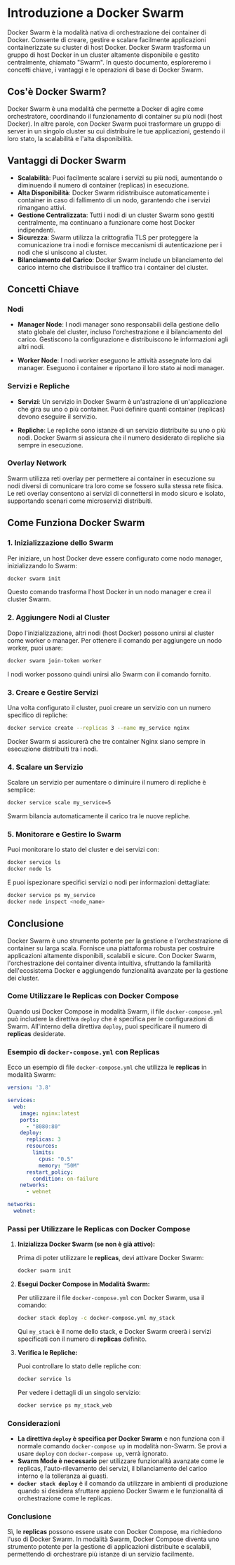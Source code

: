 # Introduzione a Docker Swarm

Docker Swarm è la modalità nativa di orchestrazione dei container di Docker. Consente di creare, gestire e scalare facilmente applicazioni containerizzate su cluster di host Docker. Docker Swarm trasforma un gruppo di host Docker in un cluster altamente disponibile e gestito centralmente, chiamato "Swarm". In questo documento, esploreremo i concetti chiave, i vantaggi e le operazioni di base di Docker Swarm.

## Cos'è Docker Swarm?

Docker Swarm è una modalità che permette a Docker di agire come orchestratore, coordinando il funzionamento di container su più nodi (host Docker). In altre parole, con Docker Swarm puoi trasformare un gruppo di server in un singolo cluster su cui distribuire le tue applicazioni, gestendo il loro stato, la scalabilità e l'alta disponibilità.

## Vantaggi di Docker Swarm

- **Scalabilità**: Puoi facilmente scalare i servizi su più nodi, aumentando o diminuendo il numero di container (replicas) in esecuzione.
- **Alta Disponibilità**: Docker Swarm ridistribuisce automaticamente i container in caso di fallimento di un nodo, garantendo che i servizi rimangano attivi.
- **Gestione Centralizzata**: Tutti i nodi di un cluster Swarm sono gestiti centralmente, ma continuano a funzionare come host Docker indipendenti.
- **Sicurezza**: Swarm utilizza la crittografia TLS per proteggere la comunicazione tra i nodi e fornisce meccanismi di autenticazione per i nodi che si uniscono al cluster.
- **Bilanciamento del Carico**: Docker Swarm include un bilanciamento del carico interno che distribuisce il traffico tra i container del cluster.

## Concetti Chiave

### Nodi

- **Manager Node**: I nodi manager sono responsabili della gestione dello stato globale del cluster, incluso l'orchestrazione e il bilanciamento del carico. Gestiscono la configurazione e distribuiscono le informazioni agli altri nodi.
  
- **Worker Node**: I nodi worker eseguono le attività assegnate loro dai manager. Eseguono i container e riportano il loro stato ai nodi manager.

### Servizi e Repliche

- **Servizi**: Un servizio in Docker Swarm è un'astrazione di un'applicazione che gira su uno o più container. Puoi definire quanti container (replicas) devono eseguire il servizio.
  
- **Repliche**: Le repliche sono istanze di un servizio distribuite su uno o più nodi. Docker Swarm si assicura che il numero desiderato di repliche sia sempre in esecuzione.

### Overlay Network

Swarm utilizza reti overlay per permettere ai container in esecuzione su nodi diversi di comunicare tra loro come se fossero sulla stessa rete fisica. Le reti overlay consentono ai servizi di connettersi in modo sicuro e isolato, supportando scenari come microservizi distribuiti.

## Come Funziona Docker Swarm

### 1. Inizializzazione dello Swarm

Per iniziare, un host Docker deve essere configurato come nodo manager, inizializzando lo Swarm:

```bash
docker swarm init
```

Questo comando trasforma l'host Docker in un nodo manager e crea il cluster Swarm.

### 2. Aggiungere Nodi al Cluster

Dopo l'inizializzazione, altri nodi (host Docker) possono unirsi al cluster come worker o manager. Per ottenere il comando per aggiungere un nodo worker, puoi usare:

```bash
docker swarm join-token worker
```

I nodi worker possono quindi unirsi allo Swarm con il comando fornito.

### 3. Creare e Gestire Servizi

Una volta configurato il cluster, puoi creare un servizio con un numero specifico di repliche:

```bash
docker service create --replicas 3 --name my_service nginx
```

Docker Swarm si assicurerà che tre container Nginx siano sempre in esecuzione distribuiti tra i nodi.

### 4. Scalare un Servizio

Scalare un servizio per aumentare o diminuire il numero di repliche è semplice:

```bash
docker service scale my_service=5
```

Swarm bilancia automaticamente il carico tra le nuove repliche.

### 5. Monitorare e Gestire lo Swarm

Puoi monitorare lo stato del cluster e dei servizi con:

```bash
docker service ls
docker node ls
```

E puoi ispezionare specifici servizi o nodi per informazioni dettagliate:

```bash
docker service ps my_service
docker node inspect <node_name>
```

## Conclusione

Docker Swarm è uno strumento potente per la gestione e l'orchestrazione di container su larga scala. Fornisce una piattaforma robusta per costruire applicazioni altamente disponibili, scalabili e sicure. Con Docker Swarm, l'orchestrazione dei container diventa intuitiva, sfruttando la familiarità dell'ecosistema Docker e aggiungendo funzionalità avanzate per la gestione dei cluster.




















### Come Utilizzare le Replicas con Docker Compose

Quando usi Docker Compose in modalità Swarm, il file `docker-compose.yml` può includere la direttiva `deploy` che è specifica per le configurazioni di Swarm. All'interno della direttiva `deploy`, puoi specificare il numero di **replicas** desiderate.

### Esempio di `docker-compose.yml` con Replicas

Ecco un esempio di file `docker-compose.yml` che utilizza le **replicas** in modalità Swarm:

```yaml
version: '3.8'

services:
  web:
    image: nginx:latest
    ports:
      - "8080:80"
    deploy:
      replicas: 3
      resources:
        limits:
          cpus: "0.5"
          memory: "50M"
      restart_policy:
        condition: on-failure
    networks:
      - webnet

networks:
  webnet:
```

### Passi per Utilizzare le Replicas con Docker Compose

1. **Inizializza Docker Swarm (se non è già attivo):**

   Prima di poter utilizzare le **replicas**, devi attivare Docker Swarm:

   ```bash
   docker swarm init
   ```

2. **Esegui Docker Compose in Modalità Swarm:**

   Per utilizzare il file `docker-compose.yml` con Docker Swarm, usa il comando:

   ```bash
   docker stack deploy -c docker-compose.yml my_stack
   ```

   Qui `my_stack` è il nome dello stack, e Docker Swarm creerà i servizi specificati con il numero di **replicas** definito.

3. **Verifica le Repliche:**

   Puoi controllare lo stato delle repliche con:

   ```bash
   docker service ls
   ```

   Per vedere i dettagli di un singolo servizio:

   ```bash
   docker service ps my_stack_web
   ```

### Considerazioni

- **La direttiva `deploy` è specifica per Docker Swarm** e non funziona con il normale comando `docker-compose up` in modalità non-Swarm. Se provi a usare `deploy` con `docker-compose up`, verrà ignorato.
- **Swarm Mode è necessario** per utilizzare funzionalità avanzate come le replicas, l'auto-rilevamento dei servizi, il bilanciamento del carico interno e la tolleranza ai guasti.
- **`docker stack deploy`** è il comando da utilizzare in ambienti di produzione quando si desidera sfruttare appieno Docker Swarm e le funzionalità di orchestrazione come le replicas.

### Conclusione

Sì, le **replicas** possono essere usate con Docker Compose, ma richiedono l'uso di Docker Swarm. In modalità Swarm, Docker Compose diventa uno strumento potente per la gestione di applicazioni distribuite e scalabili, permettendo di orchestrare più istanze di un servizio facilmente.
